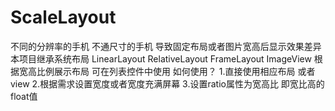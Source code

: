 # ScaleLayout
不同的分辨率的手机 不通尺寸的手机 导致固定布局或者图片宽高后显示效果差异 本项目继承系统布局 LinearLayout RelativeLayout FrameLayout ImageView 根据宽高比例展示布局 可在列表控件中使用
如何使用？
1.直接使用相应布局 或者view 
2.根据需求设置宽度或者宽度充满屏幕 
3.设置ratio属性为宽高比 即宽比高的float值
